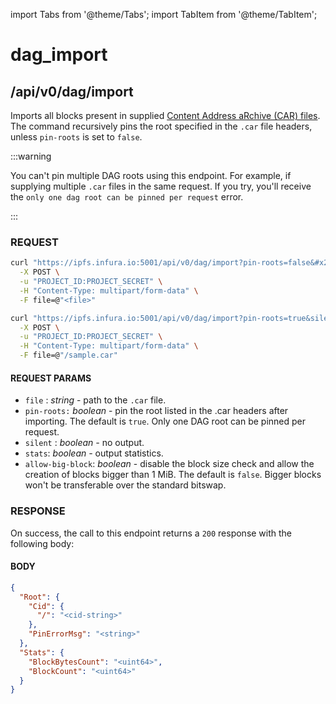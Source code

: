 import Tabs from '@theme/Tabs';
import TabItem from '@theme/TabItem';

# dag_import

## /api/v0/dag/import

Imports all blocks present in supplied [Content Address aRchive (CAR) files](https://ipld.io/specs/transport/car/). The command recursively pins the root specified in the `.car` file headers, unless `pin-roots` is set to `false`.

:::warning

You can't pin multiple DAG roots using this endpoint. For example, if supplying multiple `.car` files in the same request. If you try, you'll receive the `only one dag root can be pinned per request` error.

:::

### REQUEST

<Tabs>
  <TabItem value="Syntax" label="Syntax" default>

```bash
curl "https://ipfs.infura.io:5001/api/v0/dag/import?pin-roots=false&#x26;allow-big-block=false" \
  -X POST \
  -u "PROJECT_ID:PROJECT_SECRET" \
  -H "Content-Type: multipart/form-data" \
  -F file=@"<file>"
```

  </TabItem>
  <TabItem value="Example" label="Example" >

```bash
curl "https://ipfs.infura.io:5001/api/v0/dag/import?pin-roots=true&silent=<value>&stats=<value>&allow-big-block=false" \
  -X POST \
  -u "PROJECT_ID:PROJECT_SECRET" \
  -H "Content-Type: multipart/form-data" \
  -F file=@"/sample.car"
```

  </TabItem>
</Tabs>

#### REQUEST PARAMS

- `file` : _string_ - path to the `.car` file.
- `pin-roots:` _boolean_ - pin the root listed in the .car headers after importing. The default is `true`. Only one DAG root can be pinned per request.
- `silent` : _boolean -_ no output.
- `stats`: _boolean -_ output statistics.
- `allow-big-block`: _boolean_ - disable the block size check and allow the creation of blocks bigger than 1 MiB. The default is `false`. Bigger blocks won't be transferable over the standard bitswap.

### RESPONSE

On success, the call to this endpoint returns a `200` response with the following body:

#### BODY

```json
{
  "Root": {
    "Cid": {
      "/": "<cid-string>"
    },
    "PinErrorMsg": "<string>"
  },
  "Stats": {
    "BlockBytesCount": "<uint64>",
    "BlockCount": "<uint64>"
  }
}
```

